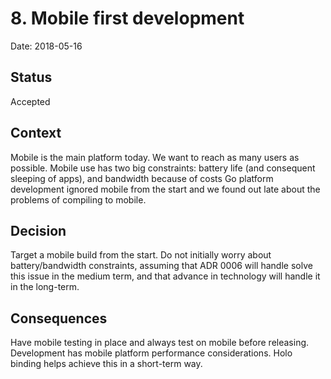 # 8. Mobile first development

Date: 2018-05-16

## Status

Accepted

## Context

Mobile is the main platform today. We want to reach as many users as possible.
Mobile use has two big constraints:  battery life (and consequent sleeping of apps), and bandwidth because of costs
Go platform development ignored mobile from the start and we found out late about the problems of compiling to mobile.

## Decision

Target a mobile build from the start.
Do not initially worry about battery/bandwidth constraints, assuming that ADR 0006 will handle solve this issue in the medium term, and that advance in technology will handle it in the long-term.

## Consequences

Have mobile testing in place and always test on mobile before releasing.
Development has mobile platform performance considerations.
Holo binding helps achieve this in a short-term way.
